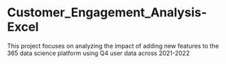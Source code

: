 # Customer_Engagement_Analysis-Excel
This project focuses on analyzing the impact of adding new features to the 365 data science platform using Q4 user data across 2021-2022
